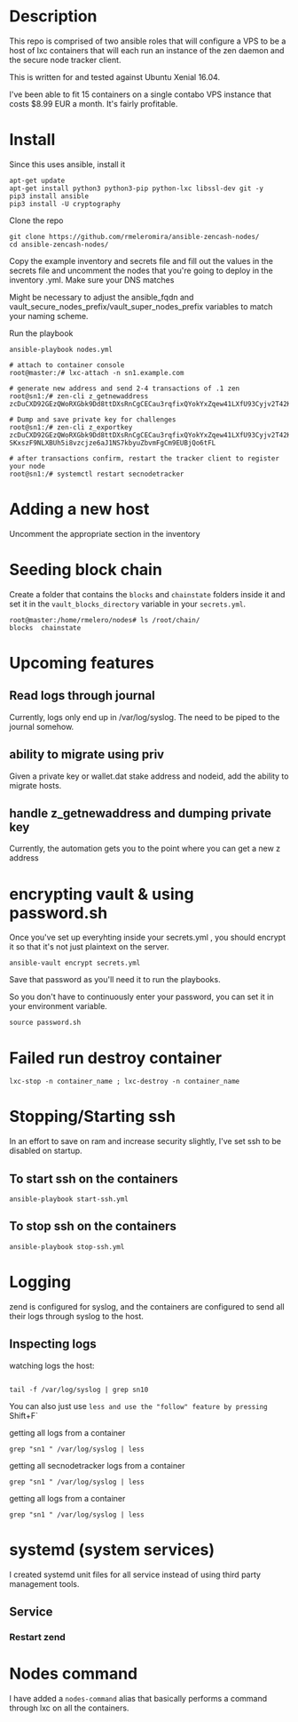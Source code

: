 # Description

This repo is comprised of two ansible roles that will configure a VPS to be a host of lxc containers that will each run an instance of the zen daemon and the secure node tracker client.

This is written for and tested against Ubuntu Xenial 16.04.

I've been able to fit 15 containers on a single contabo VPS instance that costs $8.99 EUR a month. It's fairly profitable.


# Install

Since this uses ansible, install it

```
apt-get update
apt-get install python3 python3-pip python-lxc libssl-dev git -y
pip3 install ansible
pip3 install -U cryptography
```

Clone the repo

```
git clone https://github.com/rmeleromira/ansible-zencash-nodes/
cd ansible-zencash-nodes/
```

Copy the example inventory and secrets file and fill out the values in the secrets file and uncomment the nodes that you're going to deploy in the inventory .yml. Make sure your DNS matches

Might be necessary to adjust the ansible_fqdn and vault_secure_nodes_prefix/vault_super_nodes_prefix variables to match your naming scheme.

Run the playbook

```
ansible-playbook nodes.yml
```


```
# attach to container console
root@master:/# lxc-attach -n sn1.example.com

# generate new address and send 2-4 transactions of .1 zen
root@sn1:/# zen-cli z_getnewaddress
zcDuCXD92GEzQWoRXGbk9Dd8ttDXsRnCgCECau3rqfixQYokYxZqew41LXfU93Cyjv2T42KULD3ufvCGUrpiUNPWNfSouKh

# Dump and save private key for challenges
root@sn1:/# zen-cli z_exportkey zcDuCXD92GEzQWoRXGbk9Dd8ttDXsRnCgCECau3rqfixQYokYxZqew41LXfU93Cyjv2T42KULD3ufvCGUrpiUNPWNfSouKh
SKxszF9NLXBUh5i8vzcjze6aJ1NS7kbyuZbvmFgCm9EUBjQo6tFL

# after transactions confirm, restart the tracker client to register your node
root@sn1:/# systemctl restart secnodetracker
```

# Adding a new host

Uncomment the appropriate section in the inventory



# Seeding block chain

Create a folder that contains the `blocks` and `chainstate` folders inside it and set it in the `vault_blocks_directory` variable in your `secrets.yml`.

```
root@master:/home/rmelero/nodes# ls /root/chain/
blocks  chainstate
```

# Upcoming features

## Read logs through journal

Currently, logs only end up in /var/log/syslog. The need to be piped to the journal somehow.

## ability to migrate using priv

Given a private key or wallet.dat stake address and nodeid, add the ability to migrate hosts.

## handle z_getnewaddress and dumping private key

Currently, the automation gets you to the point where you can get a new z address

# encrypting vault & using password.sh

Once you've set up everyhting inside your secrets.yml , you should encrypt it so that it's not just plaintext on the server.

```
ansible-vault encrypt secrets.yml
```

Save that password as you'll need it to run the playbooks.

So you don't have to continuously enter your password, you can set it in your environment variable.

```
source password.sh
```

# Failed run destroy container

```
lxc-stop -n container_name ; lxc-destroy -n container_name
```

# Stopping/Starting ssh

In an effort to save on ram and increase security slightly, I've set ssh to be disabled on startup.

## To start ssh on the containers

```
ansible-playbook start-ssh.yml
```

## To stop ssh on the containers

```
ansible-playbook stop-ssh.yml
```

# Logging

zend is configured for syslog, and the containers are configured to send all their logs through syslog to the host.

## Inspecting logs 

watching logs the host:

```

tail -f /var/log/syslog | grep sn10
```

You can also just use `less and use the "follow" feature by pressing `Shift+F`


getting all logs from a container 

```
grep "sn1 " /var/log/syslog | less
```
getting all secnodetracker
logs from a container 

```
grep "sn1 " /var/log/syslog | less
```
getting all logs from a container 

```
grep "sn1 " /var/log/syslog | less
```

# systemd (system services)

I created systemd unit files for all service instead of using third party management tools.

## Service

### Restart zend



# Nodes command

I have added a `nodes-command` alias that basically performs a command through lxc on all the containers.


